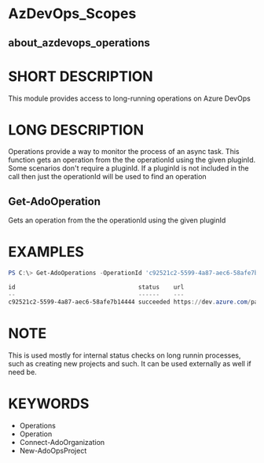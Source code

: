 ﻿# AzDevOps_Scopes

## about_azdevops_operations

# SHORT DESCRIPTION

This module provides access to long-running operations on Azure DevOps

# LONG DESCRIPTION

Operations provide a way to monitor the process of an async task. This function gets an operation from the the operationId using the given pluginId. Some  scenarios don't require a pluginId. If a pluginId is not included in the call  then just the operationId will be used to find an operation

## Get-AdoOperation

Gets an operation from the the operationId using the given pluginId

# EXAMPLES

```powershell
PS C:\> Get-AdoOperations -OperationId 'c92521c2-5599-4a87-aec6-58afe7b14444'

id                                   status    url                                                                               _links
--                                   ------    ---                                                                               ------
c92521c2-5599-4a87-aec6-58afe7b14444 succeeded https://dev.azure.com/patton-tech/_apis/operations/c92521c2-5599-4a87-aec6-58afe7b14444 @{self=}
```

# NOTE

This is used mostly for internal status checks on long runnin processes, such as creating new projects and such. It can be used externally as well if need be.

# KEYWORDS

- Operations
- Operation
- Connect-AdoOrganization
- New-AdoOpsProject
